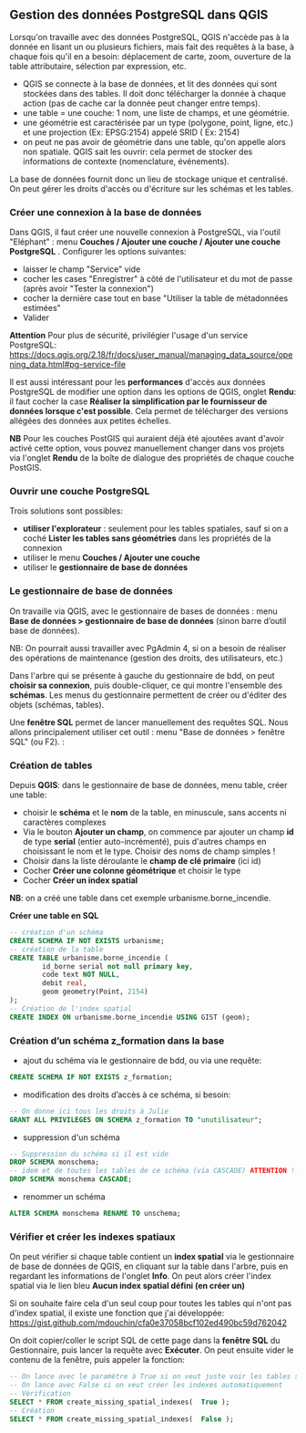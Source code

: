 ## Gestion des données PostgreSQL dans QGIS

Lorsqu'on travaille avec des données PostgreSQL, QGIS n'accède pas à la donnée en lisant un ou plusieurs fichiers, mais fait des requêtes à la base, à chaque fois qu'il en a besoin: déplacement de carte, zoom, ouverture de la table attributaire, sélection par expression, etc.

* QGIS se connecte à la base de données, et lit des données qui sont stockées dans des tables. Il doit donc télécharger la donnée à chaque action (pas de cache car la donnée peut changer entre temps).
* une table = une couche: 1 nom, une liste de champs, et une géométrie.
* une géométrie est caractérisée par un type (polygone, point, ligne, etc.) et une projection (Ex: EPSG:2154) appelé SRID ( Ex: 2154)
* on peut ne pas avoir de géométrie dans une table, qu'on appelle alors non spatiale. QGIS sait les ouvrir: cela permet de stocker des informations de contexte (nomenclature, événements).

La base de données fournit donc un lieu de stockage unique et centralisé. On peut gérer les droits d'accès ou d'écriture sur les schémas et les tables.


### Créer une connexion à la base de données

Dans QGIS, il faut créer une nouvelle connexion à PostgreSQL, via l'outil "Eléphant" : menu **Couches / Ajouter une couche / Ajouter une couche PostgreSQL** . Configurer les options suivantes:

* laisser le champ "Service" vide
* cocher les cases "Enregistrer" à côté de l'utilisateur et du mot de passe (après avoir "Tester la connexion")
* cocher la dernière case tout en base "Utiliser la table de métadonnées estimées"
* Valider

**Attention** Pour plus de sécurité, privilégier l'usage d'un service PostgreSQL: https://docs.qgis.org/2.18/fr/docs/user_manual/managing_data_source/opening_data.html#pg-service-file

Il est aussi intéressant pour les **performances** d'accès aux données PostgreSQL de modifier une option dans les options de QGIS, onglet **Rendu**: il faut cocher la case **Réaliser la simplification par le fournisseur de données lorsque c'est possible**. Cela permet de télécharger des versions allégées des données aux petites échelles.

**NB** Pour les couches PostGIS qui auraient déjà été ajoutées avant d'avoir activé cette option, vous pouvez manuellement changer dans vos projets via l'onglet **Rendu** de la boîte de dialogue des propriétés de chaque couche PostGIS.

### Ouvrir une couche PostgreSQL

Trois solutions sont possibles:

* **utiliser l'explorateur** : seulement pour les tables spatiales, sauf si on a coché **Lister les tables sans géométries** dans les propriétés de la connexion
* utiliser le menu **Couches / Ajouter une couche**
* utiliser le **gestionnaire de base de données**

### Le gestionnaire de base de données

On travaille via QGIS, avec le gestionnaire de bases de données : menu **Base de données > gestionnaire de base de données** (sinon barre d’outil base de données).

NB: On pourrait aussi travailler avec PgAdmin 4, si on a besoin de réaliser des opérations de maintenance (gestion des droits, des utilisateurs, etc.)

Dans l'arbre qui se présente à gauche du gestionnaire de bdd, on peut **choisir sa connexion**, puis double-cliquer, ce qui montre l'ensemble des **schémas**. Les menus du gestionnaire permettent de créer ou d'éditer des objets (schémas, tables).

Une **fenêtre SQL** permet de lancer manuellement des requêtes SQL. Nous allons principalement utiliser cet outil : menu "Base de données > fenêtre SQL" (ou F2). :

### Création de tables

Depuis **QGIS**: dans le gestionnaire de base de données, menu table, créer une table:

* choisir le **schéma** et le **nom** de la table, en minuscule, sans accents ni caractères complexes
* Via le bouton **Ajouter un champ**, on commence par ajouter un champ **id** de type **serial** (entier auto-incrémenté), puis d'autres champs en choisissant le nom et le type. Choisir des noms de champ simples !
* Choisir dans la liste déroulante le **champ de clé primaire** (ici id)
* Cocher **Créer une colonne géométrique** et choisir le type
* Cocher **Créer un index spatial**

**NB**: on a créé une table dans cet exemple urbanisme.borne_incendie.

**Créer une table en SQL**

```sql
-- création d'un schéma
CREATE SCHEMA IF NOT EXISTS urbanisme;
-- création de la table
CREATE TABLE urbanisme.borne_incendie (
        id_borne serial not null primary key,
        code text NOT NULL,
        debit real,
        geom geometry(Point, 2154)
);
-- Création de l'index spatial
CREATE INDEX ON urbanisme.borne_incendie USING GIST (geom);

```

### Création d’un schéma z_formation dans la base

* ajout du schéma via le gestionnaire de bdd, ou via une requête:

```sql
CREATE SCHEMA IF NOT EXISTS z_formation;
```

* modification des droits d’accès à ce schéma, si besoin:

```sql
-- On donne ici tous les droits à Julie
GRANT ALL PRIVILEGES ON SCHEMA z_formation TO "unutilisateur";
```

* suppression d'un schéma

```sql
-- Suppression du schéma si il est vide
DROP SCHEMA monschema;
-- idem et de toutes les tables de ce schéma (via CASCADE) ATTENTION !!!
DROP SCHEMA monschema CASCADE;
```

* renommer un schéma

```sql
ALTER SCHEMA monschema RENAME TO unschema;
```

### Vérifier et créer les indexes spatiaux

On peut vérifier si chaque table contient un **index spatial** via le gestionnaire de base de données de QGIS, en cliquant sur la table dans l'arbre, puis en regardant les informations de l'onglet **Info**. On peut alors créer l'index spatial via le lien bleu **Aucun index spatial défini (en créer un)**

Si on souhaite faire cela d'un seul coup pour toutes les tables qui n'ont pas d'index spatial, il existe une fonction que j'ai développée: https://gist.github.com/mdouchin/cfa0e37058bcf102ed490bc59d762042

On doit copier/coller le script SQL de cette page dans la **fenêtre SQL** du Gestionnaire, puis lancer la requête avec **Exécuter**. On peut ensuite vider le contenu de la fenêtre, puis appeler la fonction:

```sql
-- On lance avec le paramètre à True si on veut juste voir les tables sans index
-- On lance avec False si on veut créer les indexes automatiquement
-- Vérification
SELECT * FROM create_missing_spatial_indexes(  True );
-- Création
SELECT * FROM create_missing_spatial_indexes(  False );
```
